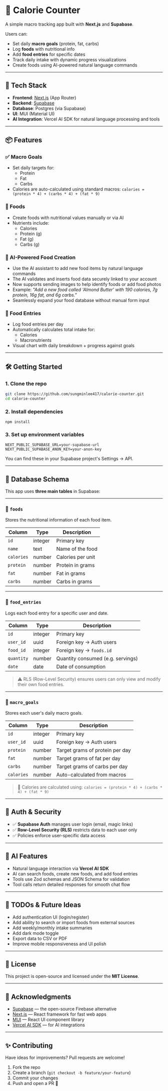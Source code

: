 # 🥗 Calorie Counter

A simple macro tracking app built with **Next.js** and **Supabase**.

Users can:

- Set daily **macro goals** (protein, fat, carbs)
- Log **foods** with nutritional info
- Add **food entries** for specific dates
- Track daily intake with dynamic progress visualizations
- Create foods using AI-powered natural language commands

---

## 🚀 Tech Stack

- **Frontend**: [Next.js](https://nextjs.org/) (App Router)
- **Backend**: [Supabase](https://supabase.com/)
- **Database**: Postgres (via Supabase)
- **UI**: MUI (Material UI)
- **AI Integration**: Vercel AI SDK for natural language processing and tools

---

## 📦 Features

### ✅ Macro Goals

- Set daily targets for:
  - Protein
  - Fat
  - Carbs
- Calories are auto-calculated using standard macros:
  `calories = (protein * 4) + (carbs * 4) + (fat * 9)`

### 🍎 Foods

- Create foods with nutritional values manually or via AI
- Nutrients include:
  - Calories
  - Protein (g)
  - Fat (g)
  - Carbs (g)

### 🤖 AI-Powered Food Creation

- Use the AI assistant to add new food items by natural language commands
- The AI validates and inserts food data securely linked to your account
- Now supports sending images to help identify foods or add food photos
- Example:
  _"Add a new food called 'Almond Butter' with 190 calories, 7g protein, 16g fat, and 6g carbs."_
- Seamlessly expand your food database without manual form input

### 📝 Food Entries

- Log food entries per day
- Automatically calculates total intake for:
  - Calories
  - Macronutrients
- Visual chart with daily breakdown + progress against goals

---

## 🛠️ Getting Started

### 1. Clone the repo

```bash
git clone https://github.com/sungminlee417/calorie-counter.git
cd calorie-counter
```

### 2. Install dependencies

```
npm install
```

### 3. Set up environment variables

```
NEXT_PUBLIC_SUPABASE_URL=your-supabase-url
NEXT_PUBLIC_SUPABASE_ANON_KEY=your-anon-key
```

You can find these in your Supabase project's Settings → API.

---

## 🧾 Database Schema

This app uses **three main tables** in Supabase:

---

### 📘 `foods`

Stores the nutritional information of each food item.

| Column     | Type    | Description       |
| ---------- | ------- | ----------------- |
| `id`       | integer | Primary key       |
| `name`     | text    | Name of the food  |
| `calories` | number  | Calories per unit |
| `protein`  | number  | Protein in grams  |
| `fat`      | number  | Fat in grams      |
| `carbs`    | number  | Carbs in grams    |

---

### 📗 `food_entries`

Logs each food entry for a specific user and date.

| Column     | Type    | Description                       |
| ---------- | ------- | --------------------------------- |
| `id`       | integer | Primary key                       |
| `user_id`  | uuid    | Foreign key → Auth users          |
| `food_id`  | integer | Foreign key → `foods.id`          |
| `quantity` | number  | Quantity consumed (e.g. servings) |
| `date`     | date    | Date of consumption               |

> ⚠️ RLS (Row-Level Security) ensures users can only view and modify their own food entries.

---

### 📕 `macro_goals`

Stores each user's daily macro goals.

| Column     | Type    | Description                     |
| ---------- | ------- | ------------------------------- |
| `id`       | integer | Primary key                     |
| `user_id`  | uuid    | Foreign key → Auth users        |
| `protein`  | number  | Target grams of protein per day |
| `fat`      | number  | Target grams of fat per day     |
| `carbs`    | number  | Target grams of carbs per day   |
| `calories` | number  | Auto-calculated from macros     |

> 🧠 Calories are calculated using:
> `calories = (protein * 4) + (carbs * 4) + (fat * 9)`

---

## 🔐 Auth & Security

- ✅ **Supabase Auth** manages user login (email, magic links)
- ✅ **Row-Level Security (RLS)** restricts data to each user only
- ✅ Policies enforce user-specific data access

---

## 🤖 AI Features

- Natural language interaction via **Vercel AI SDK**
- AI can search foods, create new foods, and add food entries
- Tools use Zod schemas and JSON Schema for validation
- Tool calls return detailed responses for smooth chat flow

---

## 🧪 TODOs & Future Ideas

- Add authentication UI (login/register)
- Add ability to search or import foods from external sources
- Add weekly/monthly intake summaries
- Add dark mode toggle
- Export data to CSV or PDF
- Improve mobile responsiveness and UI polish

---

## 📄 License

This project is open-source and licensed under the **MIT License**.

---

## 🙌 Acknowledgments

- [Supabase](https://supabase.com) — the open-source Firebase alternative
- [Next.js](https://nextjs.org) — React framework for fast web apps
- [MUI](https://mui.com) — React UI component library
- [Vercel AI SDK](https://vercel.com/docs/ai) — for AI integrations

---

## ✨ Contributing

Have ideas for improvements? Pull requests are welcome!

1. Fork the repo
2. Create a branch (`git checkout -b feature/your-feature`)
3. Commit your changes
4. Push and open a PR 🚀

